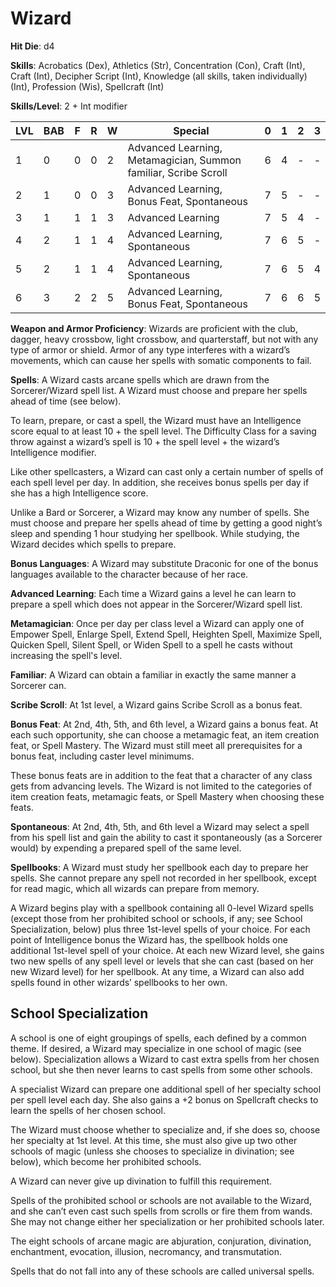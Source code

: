 # Wizard

**Hit Die**: d4

**Skills**: Acrobatics (Dex), Athletics (Str), Concentration (Con), Craft (Int), Craft (Int), Decipher Script (Int), Knowledge (all skills, taken individually) (Int), Profession (Wis), Spellcraft (Int)

**Skills/Level**: 2 + Int modifier

LVL | BAB | F | R | W | Special | 0 | 1 | 2 | 3
--- | --- | - | - | - | ------- | - | - | - | -
1   | 0   | 0 | 0 | 2 | Advanced Learning, Metamagician, Summon familiar, Scribe Scroll | 6 | 4 | -   | -  
2   | 1   | 0 | 0 | 3 | Advanced Learning, Bonus Feat, Spontaneous | 7 | 5 | -   | -
3   | 1   | 1 | 1 | 3 | Advanced Learning | 7 | 5 | 4 | -
4   | 2   | 1 | 1 | 4 | Advanced Learning, Spontaneous | 7 | 6 | 5 | -
5   | 2   | 1 | 1 | 4 | Advanced Learning, Spontaneous | 7 | 6 | 5 | 4
6   | 3   | 2 | 2 | 5 | Advanced Learning, Bonus Feat, Spontaneous | 7 | 6 | 6 | 5

**Weapon and Armor Proficiency**: Wizards are proficient with the club, dagger, heavy crossbow, light crossbow, and quarterstaff, but not with any type of armor or shield. Armor of any type interferes with a wizard’s movements, which can cause her spells with somatic components to fail.

**Spells**: A Wizard casts arcane spells which are drawn from the Sorcerer/Wizard spell list. A Wizard must choose and prepare her spells ahead of time (see below).

To learn, prepare, or cast a spell, the Wizard must have an Intelligence score equal to at least 10 + the spell level. The Difficulty Class for a saving throw against a wizard’s spell is 10 + the spell level + the wizard’s Intelligence modifier.

Like other spellcasters, a Wizard can cast only a certain number of spells of each spell level per day. In addition, she receives bonus spells per day if she has a high Intelligence score.

Unlike a Bard or Sorcerer, a Wizard may know any number of spells. She must choose and prepare her spells ahead of time by getting a good night’s sleep and spending 1 hour studying her spellbook. While studying, the Wizard decides which spells to prepare.

**Bonus Languages**: A Wizard may substitute Draconic for one of the bonus languages available to the character because of her race.

**Advanced Learning**: Each time a Wizard gains a level he can learn to prepare a spell which does not appear in the Sorcerer/Wizard spell list.

**Metamagician**: Once per day per class level a Wizard can apply one of Empower Spell, Enlarge Spell, Extend Spell, Heighten Spell, Maximize Spell, Quicken Spell, Silent Spell, or Widen Spell to a spell he casts without increasing the spell's level.

**Familiar**: A Wizard can obtain a familiar in exactly the same manner a Sorcerer can.

**Scribe Scroll**: At 1st level, a Wizard gains Scribe Scroll as a bonus feat.

**Bonus Feat**: At 2nd, 4th, 5th, and 6th level, a Wizard gains a bonus feat. At each such opportunity, she can choose a metamagic feat, an item creation feat, or Spell Mastery. The Wizard must still meet all prerequisites for a bonus feat, including caster level minimums.

These bonus feats are in addition to the feat that a character of any class gets from advancing levels. The Wizard is not limited to the categories of item creation feats, metamagic feats, or Spell Mastery when choosing these feats.

**Spontaneous**: At 2nd, 4th, 5th, and 6th level a Wizard may select a spell from his spell list and gain the ability to cast it spontaneously (as a Sorcerer would) by expending a prepared spell of the same level. 

**Spellbooks**: A Wizard must study her spellbook each day to prepare her spells. She cannot prepare any spell not recorded in her spellbook, except for read magic, which all wizards can prepare from memory.

A Wizard begins play with a spellbook containing all 0-level Wizard spells (except those from her prohibited school or schools, if any; see School Specialization, below) plus three 1st-level spells of your choice. For each point of Intelligence bonus the Wizard has, the spellbook holds one additional 1st-level spell of your choice. At each new Wizard level, she gains two new spells of any spell level or levels that she can cast (based on her new Wizard level) for her spellbook. At any time, a Wizard can also add spells found in other wizards’ spellbooks to her own.

## School Specialization

A school is one of eight groupings of spells, each defined by a common theme. If desired, a Wizard may specialize in one school of magic (see below). Specialization allows a Wizard to cast extra spells from her chosen school, but she then never learns to cast spells from some other schools.

A specialist Wizard can prepare one additional spell of her specialty school per spell level each day. She also gains a +2 bonus on Spellcraft checks to learn the spells of her chosen school.

The Wizard must choose whether to specialize and, if she does so, choose her specialty at 1st level. At this time, she must also give up two other schools of magic (unless she chooses to specialize in divination; see below), which become her prohibited schools.

A Wizard can never give up divination to fulfill this requirement.

Spells of the prohibited school or schools are not available to the Wizard, and she can’t even cast such spells from scrolls or fire them from wands. She may not change either her specialization or her prohibited schools later.

The eight schools of arcane magic are abjuration, conjuration, divination, enchantment, evocation, illusion, necromancy, and transmutation.

Spells that do not fall into any of these schools are called universal spells.